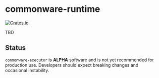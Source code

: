 # commonware-runtime

[![Crates.io](https://img.shields.io/crates/v/commonware-executor.svg)](https://crates.io/crates/commonware-executor)

TBD

## Status 

`commonware-executor` is **ALPHA** software and is not yet recommended for production use. Developers should expect breaking changes and occasional instability.